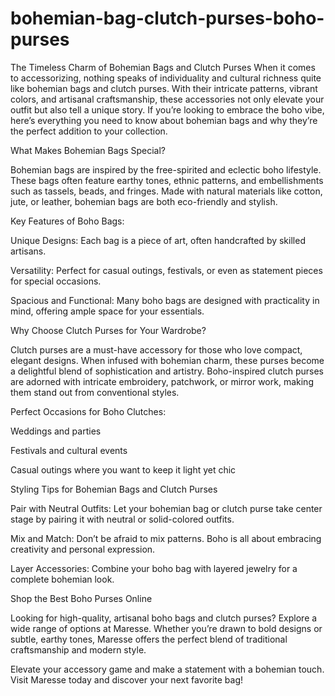 # bohemian-bag-clutch-purses-boho-purses
The Timeless Charm of Bohemian Bags and Clutch Purses
When it comes to accessorizing, nothing speaks of individuality and cultural richness quite like bohemian bags and clutch purses. With their intricate patterns, vibrant colors, and artisanal craftsmanship, these accessories not only elevate your outfit but also tell a unique story. If you’re looking to embrace the boho vibe, here’s everything you need to know about bohemian bags and why they’re the perfect addition to your collection.

What Makes Bohemian Bags Special?

Bohemian bags are inspired by the free-spirited and eclectic boho lifestyle. These bags often feature earthy tones, ethnic patterns, and embellishments such as tassels, beads, and fringes. Made with natural materials like cotton, jute, or leather, bohemian bags are both eco-friendly and stylish.

Key Features of Boho Bags:

Unique Designs: Each bag is a piece of art, often handcrafted by skilled artisans.

Versatility: Perfect for casual outings, festivals, or even as statement pieces for special occasions.

Spacious and Functional: Many boho bags are designed with practicality in mind, offering ample space for your essentials.

Why Choose Clutch Purses for Your Wardrobe?

Clutch purses are a must-have accessory for those who love compact, elegant designs. When infused with bohemian charm, these purses become a delightful blend of sophistication and artistry. Boho-inspired clutch purses are adorned with intricate embroidery, patchwork, or mirror work, making them stand out from conventional styles.

Perfect Occasions for Boho Clutches:

Weddings and parties

Festivals and cultural events

Casual outings where you want to keep it light yet chic

Styling Tips for Bohemian Bags and Clutch Purses

Pair with Neutral Outfits: Let your bohemian bag or clutch purse take center stage by pairing it with neutral or solid-colored outfits.

Mix and Match: Don’t be afraid to mix patterns. Boho is all about embracing creativity and personal expression.

Layer Accessories: Combine your boho bag with layered jewelry for a complete bohemian look.

Shop the Best Boho Purses Online

Looking for high-quality, artisanal boho bags and clutch purses? Explore a wide range of options at Maresse. Whether you’re drawn to bold designs or subtle, earthy tones, Maresse offers the perfect blend of traditional craftsmanship and modern style.

Elevate your accessory game and make a statement with a bohemian touch. Visit Maresse today and discover your next favorite bag!

